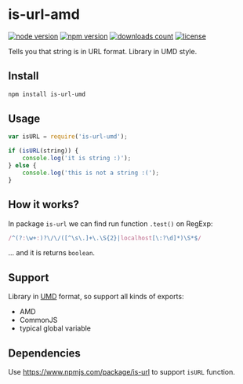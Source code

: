 # is-url-amd

[![node version](https://img.shields.io/node/v/is-url-amd.svg)](https://www.npmjs.com/package/is-url-amd)
[![npm version](https://badge.fury.io/js/is-url-umd.svg)](https://badge.fury.io/js/is-url-umd)
[![downloads count](https://img.shields.io/npm/dt/is-url-amd.svg)](https://www.npmjs.com/package/is-url-amd)
[![license](https://img.shields.io/npm/l/is-url-amd.svg)](https://piecioshka.mit-license.org)

Tells you that string is in URL format. Library in UMD style.

## Install

```bash
npm install is-url-umd
```

## Usage

```javascript
var isURL = require('is-url-umd');

if (isURL(string)) {
    console.log('it is string :)');
} else {
    console.log('this is not a string :(');
}
```

## How it works?

In package `is-url` we can find run function `.test()` on RegExp:

```javascript
/^(?:\w+:)?\/\/([^\s\.]+\.\S{2}|localhost[\:?\d]*)\S*$/
```

... and it is returns `boolean`.

## Support

Library in [UMD](https://github.com/umdjs/umd) format, so support all kinds of exports:

* AMD
* CommonJS
* typical global variable

## Dependencies

Use https://www.npmjs.com/package/is-url to support `isURL` function.
